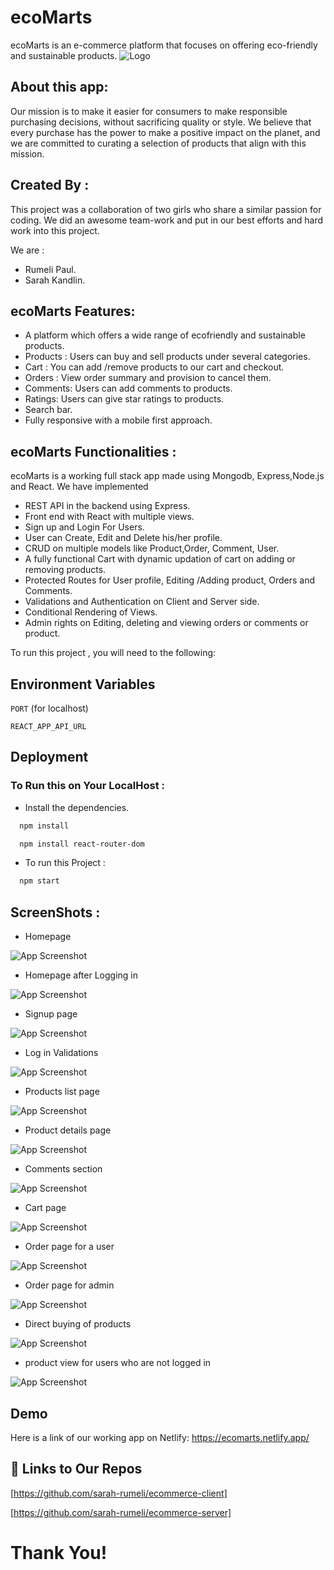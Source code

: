 
# ecoMarts

ecoMarts is an e-commerce platform that focuses on offering eco-friendly and sustainable products.
![Logo](https://res.cloudinary.com/dq4j6xfee/image/upload/v1675413541/ecommerce/gfshw1opf7kvgkc8cjs7.png)

## About this app:

Our mission is to make it easier for consumers to make responsible purchasing decisions, without sacrificing quality or style. We believe that every purchase has the power to make a positive impact on the planet, and we are committed to curating a selection of products that align with this mission.

## Created By :

This project was a collaboration of two girls who share a similar passion for coding.
We did an awesome team-work and put in our best efforts and hard work into this project.

We are :

- Rumeli Paul.
- Sarah Kandlin.


## ecoMarts Features:

- A platform which offers a wide range of ecofriendly and sustainable products.
 - Products : Users can buy and sell products under several categories.
- Cart : You can add /remove products to our cart and checkout.
- Orders : View order summary and provision to cancel them.
- Comments: Users can add comments to products.
- Ratings:  Users can give star ratings to products.
- Search bar.
- Fully responsive with a mobile first approach.

##  ecoMarts Functionalities :

ecoMarts is a working full stack app made using Mongodb, Express,Node.js and React.
 We have implemented 

- REST API in the backend using Express.
- Front end with React with multiple views.
 - Sign up and Login For Users.
 - User can Create, Edit and Delete his/her profile.
- CRUD on multiple models like Product,Order, Comment, User.
- A fully functional Cart with dynamic updation of cart on adding or removing products.
- Protected Routes for User profile, Editing /Adding product, Orders and Comments.
- Validations and Authentication on Client and Server side.
- Conditional Rendering of Views.
- Admin rights on Editing, deleting and viewing orders or comments or product.

 To run this project , you will need to the following:

 ## Environment Variables

 `PORT` (for localhost)

 `REACT_APP_API_URL`

 ## Deployment

### To Run this on Your LocalHost :
- Install the dependencies.

```bash
  npm install

```
```bash
  npm install react-router-dom

```


- To run this Project :
```bash
  npm start

```
## ScreenShots :

- Homepage

![App Screenshot](../public/homepage.PNG)

- Homepage after Logging in

![App Screenshot](../public/after%20login%20homepage.PNG)

- Signup page

![App Screenshot](../public/signup%20page.PNG)

- Log in Validations

![App Screenshot](../public/validation%20login.PNG)

- Products list page

![App Screenshot](../public/products%20list%20page.PNG)

- Product details page

![App Screenshot](../public/products%20list%20page.PNG)

- Comments section

![App Screenshot](../public/comment.PNG)

- Cart page

![App Screenshot](../public/cart%20page.PNG)

- Order page for a user

![App Screenshot](../public/order%20page.PNG)

- Order page for admin 

![App Screenshot](../public/admin%20view%20of%20orders.PNG)

- Direct buying of products

![App Screenshot](../public/direct%20buy.PNG)

- product view for users who are not logged in

![App Screenshot](../public/productview_nonloggedin.PNG)



## Demo

Here is a link of our working app on Netlify:
https://ecomarts.netlify.app/

## 🔗 Links to Our Repos
[https://github.com/sarah-rumeli/ecommerce-client]

[https://github.com/sarah-rumeli/ecommerce-server]

# Thank You!












